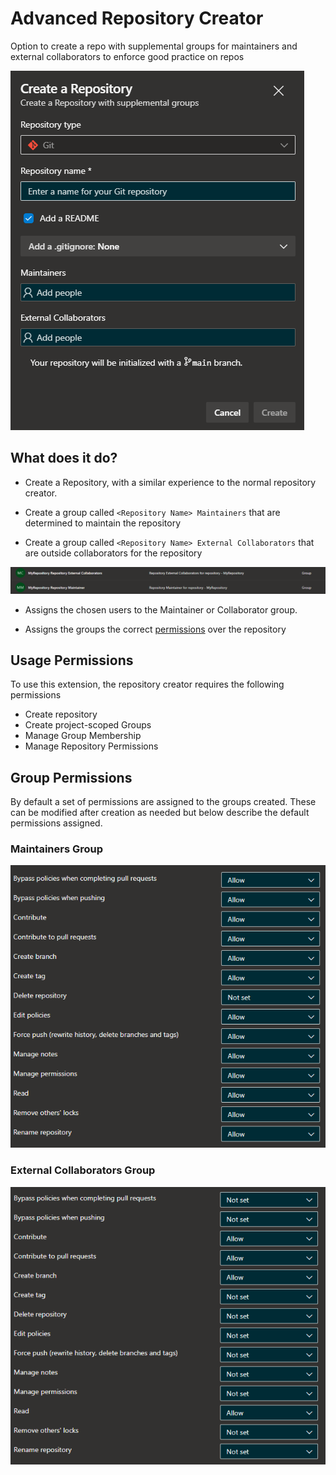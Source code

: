 # Advanced Repository Creator

Option to create a repo with supplemental groups for maintainers and external collaborators to enforce good practice on repos

![Example](./img/panel-example.png)

## What does it do?

- Create a Repository, with a similar experience to the normal repository creator.

- Create a group called `<Repository Name> Maintainers` that are determined to maintain the repository

- Create a group called `<Repository Name> External Collaborators` that are outside collaborators for the repository

![Groups](./img/groups-example.png)

- Assigns the chosen users to the Maintainer or Collaborator group.

- Assigns the groups the correct [permissions](#group-permissions) over the repository

## Usage Permissions

To use this extension, the repository creator requires the following permissions

- Create repository
- Create project-scoped Groups
- Manage Group Membership
- Manage Repository Permissions

## Group Permissions

By default a set of permissions are assigned to the groups created. These can be modified after creation as needed but below describe the default permissions assigned.

### Maintainers Group

![Maintainer Permissions](./img/maintainer-permissions.png)

### External Collaborators Group

![Collaborator Permissions](./img/collaborators-permissions.png)
